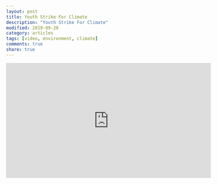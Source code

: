 ```yaml
---
layout: post
title: Youth Strike For Climate
description: "Youth Strike For Climate"
modified: 2019-09-20
category: articles
tags: [video, environment, climate]
comments: true
share: true
---
```


<iframe width="560" height="315" src="https://www.youtube.com/embed/wnoWF3bbuog" frameborder="0" allow="accelerometer; autoplay; encrypted-media; gyroscope; picture-in-picture" allowfullscreen></iframe>
